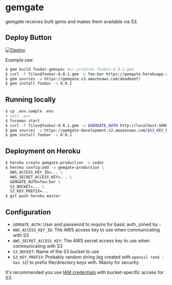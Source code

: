 # gemgate

gemgate receives built gems and makes them available via S3.

## Deploy Button
[![Deploy](https://www.herokucdn.com/deploy/button.png)](https://heroku.com/deploy)

Example use:

```bash
$ gem build foobar.gemspec #=> produces foobar-0.0.1.gem
$ curl -F file=@foobar-0.0.1.gem -u foo:bar https://gemgate.herokuapp.com/
$ gem sources -a https://gemgate.s3.amazonaws.com/deadbeef/
$ gem install foobar -v 0.0.1
```

## Running locally

```bash
$ cp .env.sample .env
# edit .env
$ foreman start
$ curl -F file=@foobar-0.0.1.gem -u $GEMGATE_AUTH http://localhost:5000/
$ gem sources -a https://gemgate-development.s3.amazonaws.com/$S3_KEY_PREFIX
$ gem install foobar -v 0.0.1
```

## Deployment on Heroku

```bash
$ heroku create gemgate-production -s cedar
$ heroku config:add -a gemgate-production \
  AWS_ACCESS_KEY_ID=... \
  AWS_SECRET_ACCESS_KEY=... \
  GEMGATE_AUTH=foo:bar \
  S3_BUCKET=... \
  S3_KEY_PREFIX=...
$ git push heroku master
```

## Configuration

* `GEMGATE_AUTH`: User and password to require for basic auth, joined by `:`
* `AWS_ACCESS_KEY_ID`: The AWS access key to use when communicating with S3
* `AWS_SECRET_ACCESS_KEY`: The AWS secret access key to use when communicating with S3
* `S3_BUCKET`: Name of the S3 bucket to use
* `S3_KEY_PREFIX`: Probably random string (eg created with `openssl rand -hex 32`) to prefix file/directory keys with. Mainly for security.

It's recommended you use [IAM credentials](https://gist.github.com/34e08aaf5e5e87814c72) with bucket-specific access for S3.
